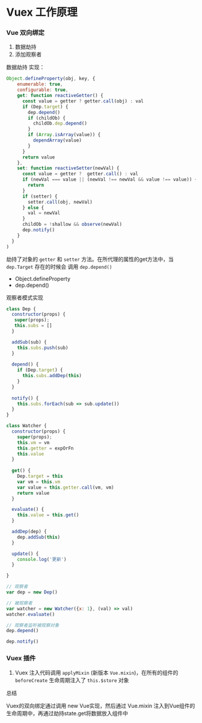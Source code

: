 # Vuex 工作原理

### Vue 双向绑定

1. 数据劫持
2. 添加观察者

数据劫持 实现：

```js
Object.defineProperty(obj, key, {
    enumerable: true,
    configurable: true,
    get: function reactiveGetter() {
      const value = getter ? getter.call(obj) : val
      if (Dep.target) {
        dep.depend()
        if (childOb) {
          childOb.dep.depend()
        }
        if (Array.isArray(value)) {
          dependArray(value)
        }
      } 
      return value
    },
    set: function reactiveSetter(newVal) {
      const value = getter ?  getter.call() : val
      if (newVal === value || (newVal !== newVal && value !== value)) {
        return
      }
      if (setter) {
        setter.call(obj, newVal)
      } else {
        val = newVal
      }   
      childOb = !shallow && observe(newVal)
      dep.notify()
    } 
  }
)
```

劫持了对象的 `getter` 和 `setter` 方法。在所代理的属性的get方法中，当 `dep.Target` 存在的时候会 调用 `dep.depend()`

- Object.defineProperty
- dep.depend()

观察者模式实现

```js
class Dep {
  constructor(props) {
   super(props);
   this.subs = []
  }

  addSub(sub) {
    this.subs.push(sub)
  }
  
  depend() {
    if (Dep.target) {
      this.subs.addDep(this)
    }
  } 
  
  notify() {
    this.subs.forEach(sub => sub.update())
  } 
}

class Watcher {
  constructor(props) {
    super(props);
    this.vm = vm
    this.getter = expOrFn
    this.value
  }
  
  get() {
    Dep.target = this
    var vm = this.vm
    var value = this.getter.call(vm, vm)
    return value
  }

  evaluate() {
    this.value = this.get()
  }

  addDep(dep) {
    dep.addSub(this)
  }

  update() {
    console.log('更新')
  }

}

// 观察者
var dep = new Dep()

// 被观察者
var watcher = new Watcher({x: 1}, (val) => val)
watcher.evaluate()

// 观察者监听被观察对象
dep.depend()

dep.notify()
```

### Vuex 插件

1. Vuex 注入代码调用 `applyMixin` (新版本 `Vue.mixin`)，在所有的组件的 `beforeCreate` 生命周期注入了 `this.$store` 对象

总结

Vuex的双向绑定通过调用 new Vue实现，然后通过 Vue.mixin 注入到Vue组件的生命周期中，再通过劫持state.get将数据放入组件中
